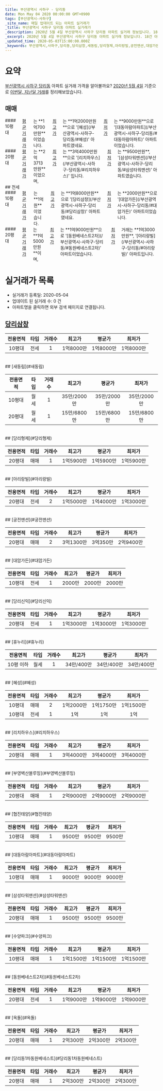 ```yaml
---
title: 부산광역시 사하구 - 당리동
date: Mon May 04 2020 00:00:00 GMT+0900
tags: [부산광역시-사하구]
_site_name: 매일 업데이트 되는 아파트 실거래가
_title: 부산광역시 사하구 당리동 아파트 실거래가
_description: 2020년 5월 4일 부산광역시 사하구 당리동 아파트 실거래 정보입니다. 18건 아파트 정보가 있습니다.
_excerpt: 2020년 5월 4일 부산광역시 사하구 당리동 아파트 실거래 정보입니다. 18건 아파트 정보가 있습니다.
_updated_time: 2020-05-03T15:00:00.000Z
_keywords: 부산광역시,사하구,당리동,당리삼창,새동림,당리형제,아리랑빌,궁전맨션,대암가든,당리신익,휴누리,혜성,리치하우스,부영벽산블루밍,협진태양,대동아람아파트,삼성타워맨션,수양파크,동원베네스트2차,옥돌,당리동1차동원베네스트
---
```





# 요약
<ins>부산광역시 사하구 당리동</ins> 아파트 실거래 가격을 알아볼까요? <ins>2020년 5월 4일</ins> 기준으로 <ins>이번달, 지난달 거래</ins>를 정리해보았습니다.

## 매매
<div class="container">
<div class="six columns" markdown="1">
#### 10평대
<ins>평균 거래가</ins>는 **1억700만원**이었습니다. <ins>최고가</ins>는 **1억2000만원**으로 '[혜성](/부산광역시-사하구-당리동/#혜성)' 아파트였네요. <ins>최저가</ins>는 **9000만원**으로 '[대동아람아파트](/부산광역시-사하구-당리동/#대동아람아파트)' 아파트이었습니다.
</div>
<div class="six columns" markdown="1">
#### 20평대
<ins>평균 거래가</ins>는 **2억3713만원**이었으며, <ins>최고가</ins>는 **3억4000만원**으로 '[리치하우스](/부산광역시-사하구-당리동/#리치하우스)' 입니다. <ins>최저가</ins>는 **9500만원**, '[삼성타워맨션](/부산광역시-사하구-당리동/#삼성타워맨션)' 아파트였습니다.
</div>
</div>
## 전세
<div class="container">
<div class="six columns" markdown="1">
#### 10평대
<ins>평균 거래가</ins>는 **1억원**이었습니다. <ins>최고가</ins>는 **1억8000만원**으로 '[당리삼창](/부산광역시-사하구-당리동/#당리삼창)' 아파트였네요. <ins>최저가</ins>는 **2000만원**으로 '[대암가든](/부산광역시-사하구-당리동/#대암가든)' 아파트이었습니다.
</div>
<div class="six columns" markdown="1">
#### 20평대
<ins>평균 거래가</ins>는 **1억5000만원**이며, <ins>최고가</ins>는 **1억9000만원**으로 '[동원베네스트2차](/부산광역시-사하구-당리동/#동원베네스트2차)' 아파트이었습니다. <ins>최저가</ins> 거래는 **1억3000만원**, '[아리랑빌](/부산광역시-사하구-당리동/#아리랑빌)' 아파트입니다.
</div>
</div>



# 실거래가 목록
- 실거래가 등록일: 2020-05-04
- 업데이트 된 실거래 수: 0 건
- 아파트명을 클릭하면 외부 검색 페이지로 연결됩니다.

## [당리삼창](#당리삼창)

|전용면적|타입|거래수|최고가|평균가|최저가|
|:---:|:---:|:---:|:---:|:---:|:---:|
|10평대|<span class="deal-type-2">전세</span>|1|1억8000만|1억8000만|1억8000만|

<br/>
## [새동림](#새동림)

|전용면적|타입|거래수|최고가|평균가|최저가|
|:---:|:---:|:---:|:---:|:---:|:---:|
|10평대|<span class="deal-type-3">월세</span>|1|35만/2000만|35만/2000만|35만/2000만|
|20평대|<span class="deal-type-3">월세</span>|1|15만/6800만|15만/6800만|15만/6800만|

<br/>
## [당리형제](#당리형제)

|전용면적|타입|거래수|최고가|평균가|최저가|
|:---:|:---:|:---:|:---:|:---:|:---:|
|20평대|<span class="deal-type-1">매매</span>|1|1억5900만|1억5900만|1억5900만|

<br/>
## [아리랑빌](#아리랑빌)

|전용면적|타입|거래수|최고가|평균가|최저가|
|:---:|:---:|:---:|:---:|:---:|:---:|
|20평대|<span class="deal-type-2">전세</span>|2|1억5000만|1억4000만|1억3000만|

<br/>
## [궁전맨션](#궁전맨션)

|전용면적|타입|거래수|최고가|평균가|최저가|
|:---:|:---:|:---:|:---:|:---:|:---:|
|20평대|<span class="deal-type-1">매매</span>|2|3억1300만|3억350만|2억9400만|

<br/>
## [대암가든](#대암가든)

|전용면적|타입|거래수|최고가|평균가|최저가|
|:---:|:---:|:---:|:---:|:---:|:---:|
|10평대|<span class="deal-type-2">전세</span>|1|2000만|2000만|2000만|

<br/>
## [당리신익](#당리신익)

|전용면적|타입|거래수|최고가|평균가|최저가|
|:---:|:---:|:---:|:---:|:---:|:---:|
|20평대|<span class="deal-type-2">전세</span>|1|1억3000만|1억3000만|1억3000만|

<br/>
## [휴누리](#휴누리)

|전용면적|타입|거래수|최고가|평균가|최저가|
|:---:|:---:|:---:|:---:|:---:|:---:|
|10평 이하|<span class="deal-type-3">월세</span>|1|34만/400만|34만/400만|34만/400만|

<br/>
## [혜성](#혜성)

|전용면적|타입|거래수|최고가|평균가|최저가|
|:---:|:---:|:---:|:---:|:---:|:---:|
|10평대|<span class="deal-type-1">매매</span>|2|1억2000만|1억1750만|1억1500만|
|10평대|<span class="deal-type-2">전세</span>|1|1억|1억|1억|

<br/>
## [리치하우스](#리치하우스)

|전용면적|타입|거래수|최고가|평균가|최저가|
|:---:|:---:|:---:|:---:|:---:|:---:|
|20평대|<span class="deal-type-1">매매</span>|1|3억4000만|3억4000만|3억4000만|

<br/>
## [부영벽산블루밍](#부영벽산블루밍)

|전용면적|타입|거래수|최고가|평균가|최저가|
|:---:|:---:|:---:|:---:|:---:|:---:|
|20평대|<span class="deal-type-1">매매</span>|1|2억9000만|2억9000만|2억9000만|

<br/>
## [협진태양](#협진태양)

|전용면적|타입|거래수|최고가|평균가|최저가|
|:---:|:---:|:---:|:---:|:---:|:---:|
|10평대|<span class="deal-type-1">매매</span>|1|9500만|9500만|9500만|

<br/>
## [대동아람아파트](#대동아람아파트)

|전용면적|타입|거래수|최고가|평균가|최저가|
|:---:|:---:|:---:|:---:|:---:|:---:|
|10평대|<span class="deal-type-1">매매</span>|1|9000만|9000만|9000만|

<br/>
## [삼성타워맨션](#삼성타워맨션)

|전용면적|타입|거래수|최고가|평균가|최저가|
|:---:|:---:|:---:|:---:|:---:|:---:|
|20평대|<span class="deal-type-1">매매</span>|1|9500만|9500만|9500만|

<br/>
## [수양파크](#수양파크)

|전용면적|타입|거래수|최고가|평균가|최저가|
|:---:|:---:|:---:|:---:|:---:|:---:|
|10평대|<span class="deal-type-1">매매</span>|1|1억1500만|1억1500만|1억1500만|

<br/>
## [동원베네스트2차](#동원베네스트2차)

|전용면적|타입|거래수|최고가|평균가|최저가|
|:---:|:---:|:---:|:---:|:---:|:---:|
|20평대|<span class="deal-type-2">전세</span>|1|1억9000만|1억9000만|1억9000만|

<br/>
## [옥돌](#옥돌)

|전용면적|타입|거래수|최고가|평균가|최저가|
|:---:|:---:|:---:|:---:|:---:|:---:|
|20평대|<span class="deal-type-1">매매</span>|1|2억300만|2억300만|2억300만|

<br/>
## [당리동1차동원베네스트](#당리동1차동원베네스트)

|전용면적|타입|거래수|최고가|평균가|최저가|
|:---:|:---:|:---:|:---:|:---:|:---:|
|20평대|<span class="deal-type-1">매매</span>|1|2억300만|2억300만|2억300만|

<br/>




